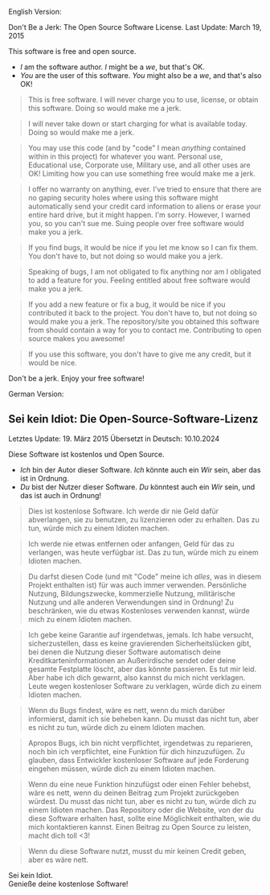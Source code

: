 English Version:

Don't Be a Jerk: The Open Source Software License.
Last Update: March 19, 2015

This software is free and open source.

- *I* am the software author. *I* might be a *we*, but that's OK.
- *You* are the user of this software. *You* might also be a *we*, and that's also OK!

> This is free software.  I will never charge you to use, license, or obtain this software.  Doing so would make me a jerk.

> I will never take down or start charging for what is available today.  Doing so would make me a jerk.

> You may use this code (and by "code" I mean *anything* contained within in this project) for whatever you want.  Personal use, Educational use, Corporate use, Military use, and all other uses are OK!  Limiting how you can use something free would make me a jerk.

> I offer no warranty on anything, ever.  I've tried to ensure that there are no gaping security holes where using this software might automatically send your credit card information to aliens or erase your entire hard drive, but it might happen.  I'm sorry.  However, I warned you, so you can't sue me.  Suing people over free software would make you a jerk.

> If you find bugs, it would be nice if you let me know so I can fix them.  You don't have to, but not doing so would make you a jerk.

> Speaking of bugs, I am not obligated to fix anything nor am I obligated to add a feature for you.  Feeling entitled about free software would make you a jerk.

> If you add a new feature or fix a bug, it would be nice if you contributed it back to the project.  You don't have to, but not doing so would make you a jerk.   The repository/site you obtained this software from should contain a way for you to contact me.  Contributing to open source makes you awesome!

> If you use this software, you don't have to give me any credit, but it would be nice.

Don't be a jerk.
Enjoy your free software!

German Version:

## Sei kein Idiot: Die Open-Source-Software-Lizenz  
Letztes Update: 19. März 2015
Übersetzt in Deutsch: 10.10.2024

Diese Software ist kostenlos und Open Source.

- *Ich* bin der Autor dieser Software. *Ich* könnte auch ein *Wir* sein, aber das ist in Ordnung.
- *Du* bist der Nutzer dieser Software. *Du* könntest auch ein *Wir* sein, und das ist auch in Ordnung!

> Dies ist kostenlose Software. Ich werde dir nie Geld dafür abverlangen, sie zu benutzen, zu lizenzieren oder zu erhalten. Das zu tun, würde mich zu einem Idioten machen.

> Ich werde nie etwas entfernen oder anfangen, Geld für das zu verlangen, was heute verfügbar ist. Das zu tun, würde mich zu einem Idioten machen.

> Du darfst diesen Code (und mit "Code" meine ich *alles*, was in diesem Projekt enthalten ist) für was auch immer verwenden. Persönliche Nutzung, Bildungszwecke, kommerzielle Nutzung, militärische Nutzung und alle anderen Verwendungen sind in Ordnung! Zu beschränken, wie du etwas Kostenloses verwenden kannst, würde mich zu einem Idioten machen.

> Ich gebe keine Garantie auf irgendetwas, jemals. Ich habe versucht, sicherzustellen, dass es keine gravierenden Sicherheitslücken gibt, bei denen die Nutzung dieser Software automatisch deine Kreditkarteninformationen an Außerirdische sendet oder deine gesamte Festplatte löscht, aber das könnte passieren. Es tut mir leid. Aber habe ich dich gewarnt, also kannst du mich nicht verklagen. Leute wegen kostenloser Software zu verklagen, würde dich zu einem Idioten machen.

> Wenn du Bugs findest, wäre es nett, wenn du mich darüber informierst, damit ich sie beheben kann. Du musst das nicht tun, aber es nicht zu tun, würde dich zu einem Idioten machen.

> Apropos Bugs, ich bin nicht verpflichtet, irgendetwas zu reparieren, noch bin ich verpflichtet, eine Funktion für dich hinzuzufügen. Zu glauben, dass Entwickler kostenloser Software auf jede Forderung eingehen müssen, würde dich zu einem Idioten machen.

> Wenn du eine neue Funktion hinzufügst oder einen Fehler behebst, wäre es nett, wenn du deinen Beitrag zum Projekt zurückgeben würdest. Du musst das nicht tun, aber es nicht zu tun, würde dich zu einem Idioten machen. Das Repository oder die Website, von der du diese Software erhalten hast, sollte eine Möglichkeit enthalten, wie du mich kontaktieren kannst. Einen Beitrag zu Open Source zu leisten, macht dich toll <3!

> Wenn du diese Software nutzt, musst du mir keinen Credit geben, aber es wäre nett.

Sei kein Idiot.  
Genieße deine kostenlose Software!

